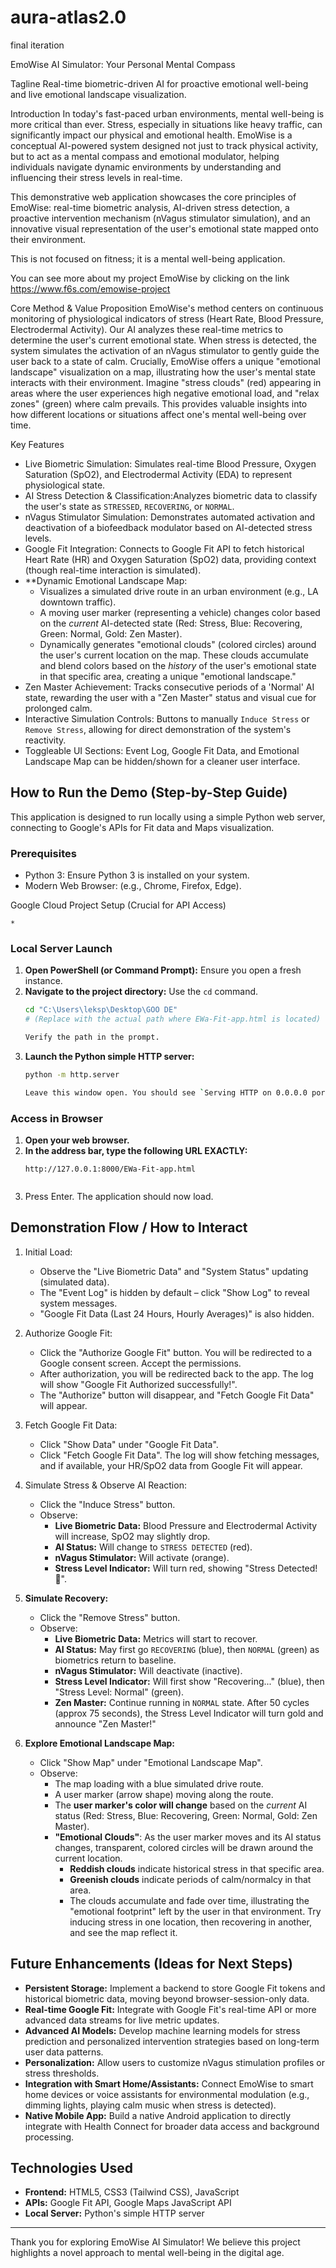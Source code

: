 
# aura-atlas2.0
final iteration


 EmoWise AI Simulator: Your Personal Mental Compass

 Tagline
Real-time biometric-driven AI for proactive emotional well-being and live emotional landscape visualization.

 Introduction
In today's fast-paced urban environments, mental well-being is more critical than ever. Stress, especially in situations like heavy traffic, can significantly impact our physical and emotional health. EmoWise is a conceptual AI-powered system designed not just to track physical activity, but to act as a mental compass and emotional modulator, helping individuals navigate dynamic environments by understanding and influencing their stress levels in real-time.

This demonstrative web application showcases the core principles of EmoWise: real-time biometric analysis, AI-driven stress detection, a proactive intervention mechanism (nVagus stimulator simulation), and an innovative visual representation of the user's emotional state mapped onto their environment.

This is not focused on fitness; it is a mental well-being application.

You can see more about my project EmoWise by clicking on the link  https://www.f6s.com/emowise-project

 Core Method & Value Proposition
EmoWise's method centers on continuous monitoring of physiological indicators of stress (Heart Rate, Blood Pressure, Electrodermal Activity). Our AI analyzes these real-time metrics to determine the user's current emotional state. When stress is detected, the system simulates the activation of an nVagus stimulator to gently guide the user back to a state of calm. Crucially, EmoWise offers a unique "emotional landscape" visualization on a map, illustrating how the user's mental state interacts with their environment. Imagine "stress clouds" (red) appearing in areas where the user experiences high negative emotional load, and "relax zones" (green) where calm prevails. This provides valuable insights into how different locations or situations affect one's mental well-being over time.

 Key Features

*   Live Biometric Simulation: Simulates real-time Blood Pressure, Oxygen Saturation (SpO2), and Electrodermal Activity (EDA) to represent physiological state.
*   AI Stress Detection & Classification:Analyzes biometric data to classify the user's state as `STRESSED`, `RECOVERING`, or `NORMAL`.
*   nVagus Stimulator Simulation: Demonstrates automated activation and deactivation of a biofeedback modulator based on AI-detected stress levels.
*   Google Fit Integration: Connects to Google Fit API to fetch historical Heart Rate (HR) and Oxygen Saturation (SpO2) data, providing context (though real-time interaction is simulated).
*   **Dynamic Emotional Landscape Map:
    *   Visualizes a simulated drive route in an urban environment (e.g., LA downtown traffic).
    *   A moving user marker (representing a vehicle) changes color based on the *current* AI-detected state (Red: Stress, Blue: Recovering, Green: Normal, Gold: Zen Master).
    *   Dynamically generates "emotional clouds" (colored circles) around the user's current location on the map. These clouds accumulate and blend colors based on the *history* of the user's emotional state in that specific area, creating a unique "emotional landscape."
*   Zen Master Achievement: Tracks consecutive periods of a 'Normal' AI state, rewarding the user with a "Zen Master" status and visual cue for prolonged calm.
*   Interactive Simulation Controls: Buttons to manually `Induce Stress` or `Remove Stress`, allowing for direct demonstration of the system's reactivity.
*   Toggleable UI Sections: Event Log, Google Fit Data, and Emotional Landscape Map can be hidden/shown for a cleaner user interface.

## How to Run the Demo (Step-by-Step Guide)

This application is designed to run locally using a simple Python web server, connecting to Google's APIs for Fit data and Maps visualization.

### Prerequisites

*   Python 3: Ensure Python 3 is installed on your system.
*   Modern Web Browser: (e.g., Chrome, Firefox, Edge).

 Google Cloud Project Setup (Crucial for API Access)

    *


### Local Server Launch

1.  **Open PowerShell (or Command Prompt):** Ensure you open a fresh instance.
2.  **Navigate to the project directory:** Use the `cd` command.
    ```bash
    cd "C:\Users\leksp\Desktop\GOO DE" 
    # (Replace with the actual path where EWa-Fit-app.html is located)
    
    Verify the path in the prompt.
3.  **Launch the Python simple HTTP server:**
    ```bash
    python -m http.server
    
    Leave this window open. You should see `Serving HTTP on 0.0.0.0 port 8000 (http://0.0.0.0:8000/) ...`

### Access in Browser

1.  **Open your web browser.**
2.  **In the address bar, type the following URL EXACTLY:**
    ```
    http://127.0.0.1:8000/EWa-Fit-app.html


3.  Press Enter. The application should now load.


## Demonstration Flow / How to Interact

1.  Initial Load:
    *   Observe the "Live Biometric Data" and "System Status" updating (simulated data).
    *   The "Event Log" is hidden by default – click "Show Log" to reveal system messages.
    *   "Google Fit Data (Last 24 Hours, Hourly Averages)" is also hidden.

2.  Authorize Google Fit:
    *   Click the "Authorize Google Fit" button. You will be redirected to a Google consent screen. Accept the permissions.
    *   After authorization, you will be redirected back to the app. The log will show "Google Fit Authorized successfully!".
    *   The "Authorize" button will disappear, and "Fetch Google Fit Data" will appear.

3.  Fetch Google Fit Data:
    *   Click "Show Data" under "Google Fit Data".
    *   Click "Fetch Google Fit Data". The log will show fetching messages, and if available, your HR/SpO2 data from Google Fit will appear.

4.  Simulate Stress & Observe AI Reaction:
    *   Click the "Induce Stress" button.
    *   Observe:
        *   **Live Biometric Data:** Blood Pressure and Electrodermal Activity will increase, SpO2 may slightly drop.
        *   **AI Status:** Will change to `STRESS DETECTED` (red).
        *   **nVagus Stimulator:** Will activate (orange).
        *   **Stress Level Indicator:** Will turn red, showing "Stress Detected! 🚨".

5.  **Simulate Recovery:**
    *   Click the "Remove Stress" button.
    *   Observe:
        *   **Live Biometric Data:** Metrics will start to recover.
        *   **AI Status:** May first go `RECOVERING` (blue), then `NORMAL` (green) as biometrics return to baseline.
        *   **nVagus Stimulator:** Will deactivate (inactive).
        *   **Stress Level Indicator:** Will first show "Recovering..." (blue), then "Stress Level: Normal" (green).
        *   **Zen Master:** Continue running in `NORMAL` state. After 50 cycles (approx 75 seconds), the Stress Level Indicator will turn gold and announce "Zen Master!"

6.  **Explore Emotional Landscape Map:**
    *   Click "Show Map" under "Emotional Landscape Map".
    *   Observe:
        *   The map loading with a blue simulated drive route.
        *   A user marker (arrow shape) moving along the route.
        *   The **user marker's color will change** based on the *current* AI status (Red: Stress, Blue: Recovering, Green: Normal, Gold: Zen Master).
        *   **"Emotional Clouds"**: As the user marker moves and its AI status changes, transparent, colored circles will be drawn around the current location.
            *   **Reddish clouds** indicate historical stress in that specific area.
            *   **Greenish clouds** indicate periods of calm/normalcy in that area.
            *   The clouds accumulate and fade over time, illustrating the "emotional footprint" left by the user in that environment. Try inducing stress in one location, then recovering in another, and see the map reflect it.

## Future Enhancements (Ideas for Next Steps)

*   **Persistent Storage:** Implement a backend to store Google Fit tokens and historical biometric data, moving beyond browser-session-only data.
*   **Real-time Google Fit:** Integrate with Google Fit's real-time API or more advanced data streams for live metric updates.
*   **Advanced AI Models:** Develop machine learning models for stress prediction and personalized intervention strategies based on long-term user data patterns.
*   **Personalization:** Allow users to customize nVagus stimulation profiles or stress thresholds.
*   **Integration with Smart Home/Assistants:** Connect EmoWise to smart home devices or voice assistants for environmental modulation (e.g., dimming lights, playing calm music when stress is detected).
*   **Native Mobile App:** Build a native Android application to directly integrate with Health Connect for broader data access and background processing.

## Technologies Used

*   **Frontend:** HTML5, CSS3 (Tailwind CSS), JavaScript
*   **APIs:** Google Fit API, Google Maps JavaScript API
*   **Local Server:** Python's simple HTTP server

---

Thank you for exploring EmoWise AI Simulator! We believe this project highlights a novel approach to mental well-being in the digital age.
